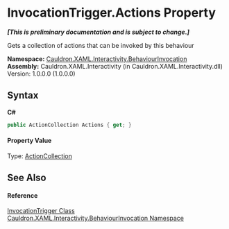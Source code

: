 # InvocationTrigger.Actions Property 
 _**\[This is preliminary documentation and is subject to change.\]**_

Gets a collection of actions that can be invoked by this behaviour

**Namespace:**&nbsp;<a href="N_Cauldron_XAML_Interactivity_BehaviourInvocation">Cauldron.XAML.Interactivity.BehaviourInvocation</a><br />**Assembly:**&nbsp;Cauldron.XAML.Interactivity (in Cauldron.XAML.Interactivity.dll) Version: 1.0.0.0 (1.0.0.0)

## Syntax

**C#**<br />
``` C#
public ActionCollection Actions { get; }
```


#### Property Value
Type: <a href="T_Cauldron_XAML_Interactivity_Actions_ActionCollection">ActionCollection</a>

## See Also


#### Reference
<a href="T_Cauldron_XAML_Interactivity_BehaviourInvocation_InvocationTrigger">InvocationTrigger Class</a><br /><a href="N_Cauldron_XAML_Interactivity_BehaviourInvocation">Cauldron.XAML.Interactivity.BehaviourInvocation Namespace</a><br />